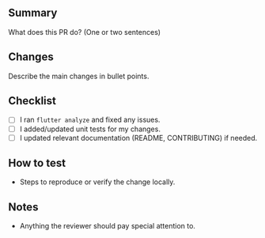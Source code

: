<!-- Pull Request Template -->
## Summary

What does this PR do? (One or two sentences)

## Changes

Describe the main changes in bullet points.

## Checklist

- [ ] I ran `flutter analyze` and fixed any issues.
- [ ] I added/updated unit tests for my changes.
- [ ] I updated relevant documentation (README, CONTRIBUTING) if needed.

## How to test

- Steps to reproduce or verify the change locally.

## Notes

- Anything the reviewer should pay special attention to.
